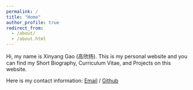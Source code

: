 ```yaml
---
permalink: /
title: "Home"
author_profile: true
redirect_from: 
  - /about/
  - /about.html
---
```


Hi, my name is Xinyang Gao (高欣扬). This is my personal website and you can find my Short Biography, Curriculum Vitae, and Projects on this website.

Here is my contact information: [Email](xg344@cornell.edu) / [Github](https://github.com/xinyanggao0419)

